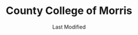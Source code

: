 ---
layout: location-page
date: Last Modified
description: "Local COVID-19 testing is available at County College of Morris in Randolph, New Jersey, USA."
permalink: "locations/new-jersey/randolph/county-college-of-morris/"
tags:
  - locations
  - new-jersey
title: County College of Morris
state: New Jersey
stateAbbr: NJ
hood: "Morris County"
address: "Dover Chester Road, Parking Lot 1"
city: "Randolph"
zip: "07869"
mapUrl: "http://maps.apple.com/?q=County+College+of+Morris&address=Dover+Chester+Road+Parking+Lot+1,Randolph,New+Jersey,07869"
locationType: Drive-thru
phone: "undefined"
website: "https://booknow.appointment-plus.com/b8hq2y7k/"
onlineBooking: true
closed: undefined
closedUpdate: April 16th, 2020
notes: "By appointment only. Requires doctor's referral. Local residents only."
days: Hours unknown
ctaMessage: Schedule a test
ctaUrl: "https://booknow.appointment-plus.com/b8hq2y7k/"
---